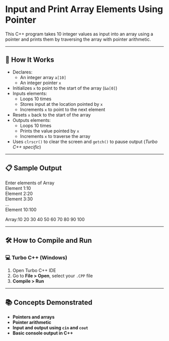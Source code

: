 # Input and Print Array Elements Using Pointer

This C++ program takes 10 integer values as input into an array using a pointer and prints them by traversing the array with pointer arithmetic.

---

## 🚀 How It Works

- Declares:
  - An integer array `a[10]`
  - An integer pointer `x`
- Initializes `x` to point to the start of the array (`&a[0]`)
- Inputs elements:
  - Loops 10 times
  - Stores input at the location pointed by `x`
  - Increments `x` to point to the next element
- Resets `x` back to the start of the array
- Outputs elements:
  - Loops 10 times
  - Prints the value pointed by `x`
  - Increments `x` to traverse the array
- Uses `clrscr()` to clear the screen and `getch()` to pause output (*Turbo C++ specific*)

---

## 📋 Sample Output

Enter elements of Array  
Element 1:10  
Element 2:20  
Element 3:30  
...  
Element 10:100  

Array:10 20 30 40 50 60 70 80 90 100

---

## 🛠️ How to Compile and Run

### 💻 Turbo C++ (Windows)

1. Open Turbo C++ IDE  
2. Go to **File > Open**, select your `.CPP` file  
3. **Compile > Run**

---

## 📚 Concepts Demonstrated
- **Pointers and arrays**
- **Pointer arithmetic**
- **Input and output using `cin` and `cout`**
- **Basic console output in C++**
